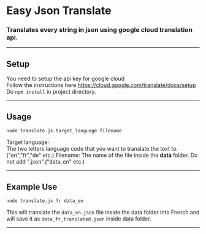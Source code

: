 # Easy Json Translate

### Translates every string in json using google cloud translation api.

---

## Setup

You need to setup the api key for google cloud  
Follow the instructions here https://cloud.google.com/translate/docs/setup
Do `npm install` in project directory.

---

## Usage

```
node translate.js target_language filename
```

Target language:  
The two letters language code that you want to translate the text to. ("en","fr","de" etc.)
Filename:
The name of the file inside the **data** folder. Do not add ".json".("data_en" etc.)

---

## Example Use

```
node translate.js fr data_en
```

This will translate the `data_en.json` file inside the data folder into French and will save it as `data_fr_translated.json` inside data folder.

---
